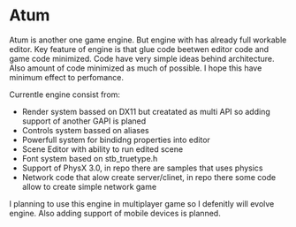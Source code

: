 # Atum

Atum is another one game engine. But engine with has already full workable editor. Key feature of engine is that glue code
beetwen editor code and game code minimized. Code have very simple ideas behind architecture. Also amount of code minimized
as much of possible. I hope this have minimum effect to perfomance.

Currentle engine consist from:

- Render system bassed on DX11 but creatated as multi API so adding support of another GAPI is planed
- Controls system bassed on aliases
- Powerfull system for bindidng properties into editor
- Scene Editor with ability to run edited scene
- Font system based on stb_truetype.h
- Support of PhysX 3.0, in repo there are samples that uses physics
- Network code that alow create server/clinet, in repo there some code allow to create simple network game

I planning to use this engine in multiplayer game so I defenitly will evolve engine. Also adding support of mobile
devices is planned.
